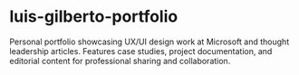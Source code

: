 # luis-gilberto-portfolio
Personal portfolio showcasing UX/UI design work at Microsoft and thought leadership articles. Features case studies, project documentation, and editorial content for professional sharing and collaboration.
